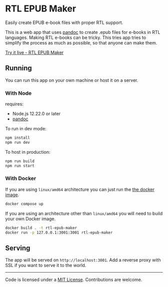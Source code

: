 # RTL EPUB Maker

Easily create EPUB e-book files with proper RTL support.

This is a web app that uses [pandoc](https://pandoc.org) to create .epub files for e-books in RTL languages. Making RTL e-books can be tricky. This tries app tries to simplify the process as much as possible, so that anyone can make them.

[Try it live - RTL EPUB Maker](https://rtl-epub-maker.lingdocs.com)

## Running

You can run this app on your own machine or host it on a server.

### With Node

requires:

- Node.js 12.22.0 or later
- [pandoc](https://pandoc.org/installing.html)

To run in dev mode:

```sh
npm install
npm run dev
```

To host in production:

```sh
npm run build
npm run start
```

### With Docker

If you are using `linux/amd64` architecture you can just run the [the docker image](https://hub.docker.com/r/lingdocs/rtl-epub-maker).

```sh
docker compose up
```

If you are using an architecture other than `linux/amd64` you will need to build your own Docker image.

```sh
docker build . -t rtl-epub-maker
docker run -p 127.0.0.1:3001:3001 rtl-epub-maker
```

## Serving

The app will be served on `http://localhost:3001`. Add a reverse proxy with SSL if you want to serve it to the world.

---

Code is licensed under a [MIT License](https://github.com/lingdocs/rtl-epub-maker/blob/master/LICENSE). Contributions are welcome.

